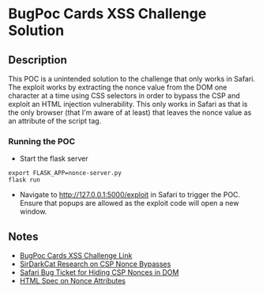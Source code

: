 # BugPoc Cards XSS Challenge Solution

## Description
This POC is a unintended solution to the challenge that only works in Safari.  The exploit works by extracting the nonce value from the DOM one character at a time using CSS selectors in order to bypass the CSP and exploit an HTML injection vulnerability.  This only works in Safari as that is the only browser (that I'm aware of at least) that leaves the nonce value as an attribute of the script tag.


### Running the POC

* Start the flask server
```
export FLASK_APP=nonce-server.py
flask run
```
* Navigate to http://127.0.0.1:5000/exploit in Safari to trigger the POC.  Ensure that popups are allowed as the exploit code will open a new window.


## Notes

* [BugPoc Cards XSS Challenge Link](https://cards.buggywebsite.com)
* [SirDarkCat Research on CSP Nonce Bypasses](http://sirdarckcat.blogspot.com/2016/12/how-to-bypass-csp-nonces-with-dom-xss.html)
* [Safari Bug Ticket for Hiding CSP Nonces in DOM](https://bugs.webkit.org/show_bug.cgi?id=179728)
* [HTML Spec on Nonce Attributes](https://html.spec.whatwg.org/multipage/urls-and-fetching.html#nonce-attributes%3Aattr-nonce)